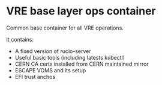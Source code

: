 # VRE base layer ops container

Common base container for all VRE operations.

It contains:
- A fixed version of rucio-server
 - Useful basic tools (including latests kubectl)
 - CERN CA certs installed from CERN maintained mirror
 - ESCAPE VOMS and its setup
 - EFI trust anchos
 
